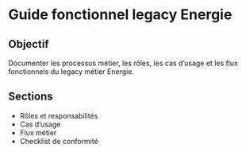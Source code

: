 # Guide fonctionnel legacy Energie

## Objectif
Documenter les processus métier, les rôles, les cas d’usage et les flux fonctionnels du legacy métier Energie.

## Sections
- Rôles et responsabilités
- Cas d’usage
- Flux métier
- Checklist de conformité
